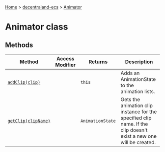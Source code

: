 [Home](./index) &gt; [decentraland-ecs](./decentraland-ecs.md) &gt; [Animator](./decentraland-ecs.animator.md)

# Animator class

## Methods

|  Method | Access Modifier | Returns | Description |
|  --- | --- | --- | --- |
|  [`addClip(clip)`](./decentraland-ecs.animator.addclip.md) |  | `this` | Adds an AnimationState to the animation lists. |
|  [`getClip(clipName)`](./decentraland-ecs.animator.getclip.md) |  | `AnimationState` | Gets the animation clip instance for the specified clip name. If the clip doesn't exist a new one will be created. |

